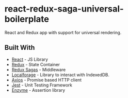 # react-redux-saga-universal-boilerplate

React and Redux app with support for universal rendering.

## Built With

* [React](https://reactjs.org/) - JS Library
* [Redux](https://redux.js.org/) - State Container
* [Redux Sagas](https://redux-saga.js.org/) - Middleware
* [Localforage](https://localforage.github.io/localForage/) - Library to interact with IndexedDB.
* [Axios](https://github.com/axios/axios) - Promise based HTTP client
* [Jest](https://jestjs.io/) - Unit Testing Framework
* [Enzyme](http://airbnb.io/enzyme/) - Assertion library